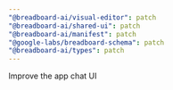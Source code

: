 ```yaml
---
"@breadboard-ai/visual-editor": patch
"@breadboard-ai/shared-ui": patch
"@breadboard-ai/manifest": patch
"@google-labs/breadboard-schema": patch
"@breadboard-ai/types": patch
---
```


Improve the app chat UI
